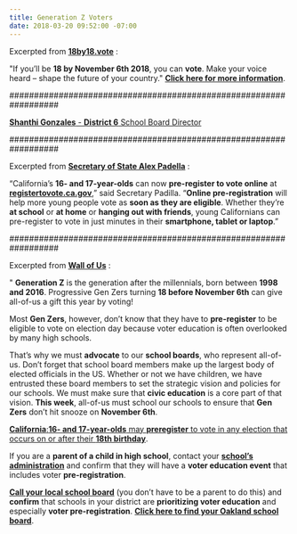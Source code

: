 ```yaml
---
title: Generation Z Voters
date: 2018-03-20 09:52:00 -07:00
---
```


Excerpted from [**18by18.vote**](https://www.18by18.vote/) :

"If you’ll be **18 by November 6th 2018**, you can **vote**. Make your voice heard – shape the future of your country."  [**Click here for more information**](https://www.18by18.vote/).

##################################################################

[**Shanthi Gonzales** - **District 6** School Board Director](http://gonzalesforschools.nationbuilder.com/) 

##################################################################

Excerpted from [**Secretary of State Alex Padella**](http://www.sos.ca.gov/administration/news-releases-and-advisories/2017-news-releases-and-advisories/16-and-17-year-olds-can-now-pre-register-vote-online/) :

“California’s **16- and 17-year-olds** can now **pre-register to vote online** at [**registertovote.ca.gov**](http://registertovote.ca.gov/),” said Secretary Padilla. “**Online pre-registration** will help more young people vote as **soon as they are eligible**. Whether they’re **at school** or **at home** or **hanging out with friends**, young Californians can pre-register to vote in just minutes in their **smartphone, tablet or laptop**.” 
 

##################################################################

Excerpted from [**Wall of Us**](https://www.wallofus.org/)  :

"  **Generation Z** is the generation after the millennials, born between **1998 and 2016**. Progressive Gen Zers turning **18 before November 6th** can give all-of-us a gift this year by voting! 

Most **Gen Zers**, however, don’t know that they have to **pre-register** to be eligible to vote on election day because voter education is often overlooked by many high schools. 

That’s why we must **advocate** to our **school boards**, who represent all-of-us. Don’t forget that school board members make up the largest body of elected officials in the US. Whether or not we have children, we have entrusted these board members to set the strategic vision and policies for our schools. We must make sure that **civic education** is a core part of that vision. **This week**, all-of-us must school our schools to ensure that **Gen Zers** don’t hit snooze on **November 6th**.

[**California**:**16- and 17-year-olds** may **preregister** to vote in any election that occurs on or after their **18th birthday**](http://www.sos.ca.gov/elections/voter-registration/).

If you are a **parent of a child in high school**, contact your **[school’s administration](https://www.ousd.org/)** and confirm that they will have a **voter education event** that includes voter **pre-registration**.

[**Call your local school board**](http://mapgis.oaklandnet.com/ousd/) (you don’t have to be a parent to do this) and **confirm** that schools in your district are **prioritizing voter education** and especially **voter pre-registration**.  [**Click here to find your Oakland school board**](http://mapgis.oaklandnet.com/ousd/).

